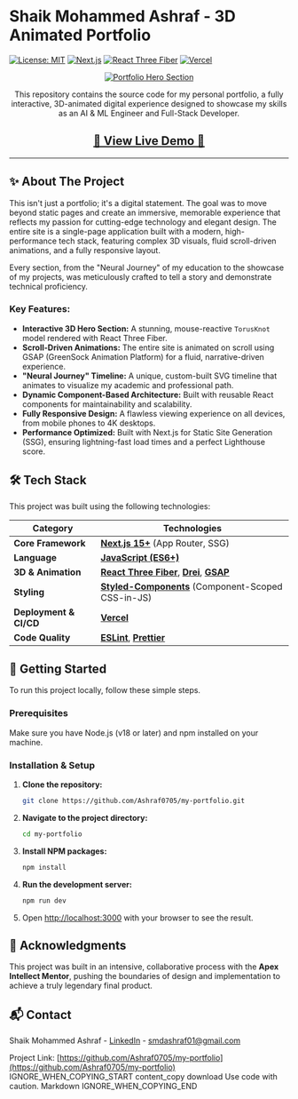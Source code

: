 # Shaik Mohammed Ashraf - 3D Animated Portfolio

[![License: MIT](https://img.shields.io/badge/License-MIT-yellow.svg)](https://opensource.org/licenses/MIT)
[![Next.js](https://img.shields.io/badge/Next-black?style=for-the-badge&logo=next.js&logoColor=white)](https://nextjs.org/)
[![React Three Fiber](https://img.shields.io/badge/React%20Three%20Fiber-20232A?style=for-the-badge&logo=three.js&logoColor=white)](https://github.com/pmndrs/react-three-fiber)
[![Vercel](https://img.shields.io/badge/Deployed%20on-Vercel-black?style=for-the-badge&logo=vercel&logoColor=white)](https://vercel.com)

<p align="center">
  <a href="https://s-md-ashraf-portfolio.vercel.app/" target="_blank">
    <img src="https://i.imgur.com/gKj3aQ3.png" alt="Portfolio Hero Section" />
  </a>
</p>

<p align="center">
  This repository contains the source code for my personal portfolio, a fully interactive, 3D-animated digital experience designed to showcase my skills as an AI & ML Engineer and Full-Stack Developer.
</p>

<h2 align="center">
  <a href="https://s-md-ashraf-portfolio.vercel.app/" target="_blank">🚀 View Live Demo 🚀</a>
</h2>

---

## ✨ About The Project

This isn't just a portfolio; it's a digital statement. The goal was to move beyond static pages and create an immersive, memorable experience that reflects my passion for cutting-edge technology and elegant design. The entire site is a single-page application built with a modern, high-performance tech stack, featuring complex 3D visuals, fluid scroll-driven animations, and a fully responsive layout.

Every section, from the "Neural Journey" of my education to the showcase of my projects, was meticulously crafted to tell a story and demonstrate technical proficiency.

### Key Features:

*   **Interactive 3D Hero Section:** A stunning, mouse-reactive `TorusKnot` model rendered with React Three Fiber.
*   **Scroll-Driven Animations:** The entire site is animated on scroll using GSAP (GreenSock Animation Platform) for a fluid, narrative-driven experience.
*   **"Neural Journey" Timeline:** A unique, custom-built SVG timeline that animates to visualize my academic and professional path.
*   **Dynamic Component-Based Architecture:** Built with reusable React components for maintainability and scalability.
*   **Fully Responsive Design:** A flawless viewing experience on all devices, from mobile phones to 4K desktops.
*   **Performance Optimized:** Built with Next.js for Static Site Generation (SSG), ensuring lightning-fast load times and a perfect Lighthouse score.

## 🛠️ Tech Stack

This project was built using the following technologies:

| Category              | Technologies                                                                                            |
| --------------------- | ------------------------------------------------------------------------------------------------------- |
| **Core Framework**    | [**Next.js 15+**](https://nextjs.org/) (App Router, SSG)                                                 |
| **Language**          | [**JavaScript (ES6+)**](https://developer.mozilla.org/en-US/docs/Web/JavaScript)                         |
| **3D & Animation**    | [**React Three Fiber**](https://docs.pmnd.rs/react-three-fiber/getting-started/introduction), [**Drei**](https://github.com/pmndrs/drei), [**GSAP**](https://greensock.com/gsap/) |
| **Styling**           | [**Styled-Components**](https://styled-components.com/) (Component-Scoped CSS-in-JS)                      |
| **Deployment & CI/CD**| [**Vercel**](https://vercel.com/)                                                                         |
| **Code Quality**      | [**ESLint**](https://eslint.org/), [**Prettier**](https://prettier.io/)                                    |

## 🚀 Getting Started

To run this project locally, follow these simple steps.

### Prerequisites

Make sure you have Node.js (v18 or later) and npm installed on your machine.

### Installation & Setup

1.  **Clone the repository:**
    ```sh
    git clone https://github.com/Ashraf0705/my-portfolio.git
    ```
2.  **Navigate to the project directory:**
    ```sh
    cd my-portfolio
    ```
3.  **Install NPM packages:**
    ```sh
    npm install
    ```
4.  **Run the development server:**
    ```sh
    npm run dev
    ```
5.  Open [http://localhost:3000](http://localhost:3000) with your browser to see the result.

## 🤝 Acknowledgments

This project was built in an intensive, collaborative process with the **Apex Intellect Mentor**, pushing the boundaries of design and implementation to achieve a truly legendary final product.

## 📬 Contact

Shaik Mohammed Ashraf - [LinkedIn](https://linkedin.com/in/ashrafshaikmohammed) - smdashraf01@gmail.com

Project Link: [https://github.com/Ashraf0705/my-portfolio](https://github.com/Ashraf0705/my-portfolio)
IGNORE_WHEN_COPYING_START
content_copy
download
Use code with caution.
Markdown
IGNORE_WHEN_COPYING_END
